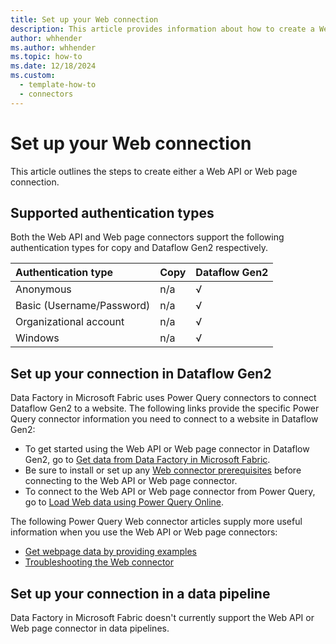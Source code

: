```yaml
---
title: Set up your Web connection
description: This article provides information about how to create a Web connection in Microsoft Fabric.
author: whhender
ms.author: whhender
ms.topic: how-to
ms.date: 12/18/2024
ms.custom:
  - template-how-to
  - connectors
---
```


# Set up your Web connection

This article outlines the steps to create either a Web API or Web page connection.


## Supported authentication types

Both the Web API and Web page connectors support the following authentication types for copy and Dataflow Gen2 respectively.  

|Authentication type |Copy |Dataflow Gen2 |
|:---|:---|:---|
|Anonymous| n/a | √ |
|Basic (Username/Password)| n/a | √ |
|Organizational account| n/a | √ |
|Windows| n/a | √ |

## Set up your connection in Dataflow Gen2

Data Factory in Microsoft Fabric uses Power Query connectors to connect Dataflow Gen2 to a website. The following links provide the specific Power Query connector information you need to connect to a website in Dataflow Gen2:

- To get started using the Web API or Web page connector in Dataflow Gen2, go to [Get data from Data Factory in Microsoft Fabric](/power-query/where-to-get-data#get-data-from-data-factory-in-microsoft-fabric-preview).
- Be sure to install or set up any [Web connector prerequisites](/power-query/connectors/web/web#prerequisites) before connecting to the Web API or Web page connector.
- To connect to the Web API or Web page connector from Power Query, go to [Load Web data using Power Query Online](/power-query/connectors/web/web#load-web-data-using-power-query-online).

The following Power Query Web connector articles supply more useful information when you use the Web API or Web page connectors:

- [Get webpage data by providing examples](/power-query/connectors/web/web-by-example)
- [Troubleshooting the Web connector](/power-query/connectors/web/web-troubleshoot)

## Set up your connection in a data pipeline

Data Factory in Microsoft Fabric doesn't currently support the Web API or Web page connector in data pipelines.
